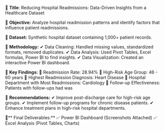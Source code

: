 📍 **Title**:
Reducing Hospital Readmissions: Data-Driven Insights from a Healthcare Dataset

📍 **Objective:**
Analyze hospital readmission patterns and identify factors that influence patient readmissions.

📍 **Dataset:**
Synthetic hospital dataset containing 1,000+ patient records.

📍 **Methodology:**
✔ Data Cleaning: Handled missing values, standardized formats, removed duplicates.
✔ Data Analysis: Used Pivot Tables, Excel formulas, Power BI to find insights.
✔ Data Visualization: Created an interactive Power BI dashboard.

📍 **Key Findings:**
📌 Readmission Rate: 28.94%
📌 High-Risk Age Group: 46 - 60 years
📌 Highest Readmission Diagnosis: Heart Disease
📌 Hospital Department with Most Readmissions: Cardiology
📌 Follow-up Effectiveness: Patients with follow-ups had was

📍 **Recommendations:**
✔ Improve post-discharge care for high-risk age groups.
✔ Implement follow-up programs for chronic disease patients.
✔ Enhance treatment plans in high-risk hospital departments.

📍** Final Deliverables:**
✅ Power BI Dashboard (Screenshots Attached)
✅ Excel Analysis (Pivot Tables, Charts)


